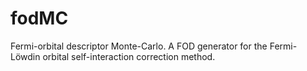# fodMC
Fermi-orbital descriptor Monte-Carlo. 
A FOD generator for the Fermi-Löwdin orbital self-interaction correction method.
